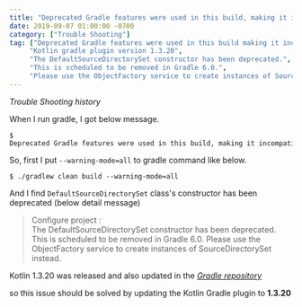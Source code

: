 ```yaml
---
title: "Deprecated Gradle features were used in this build, making it incompatible with Gradle 6.0."
date: 2019-09-07 01:00:00 -0700
category: ["Trouble Shooting"]
tag: ["Deprecated Gradle features were used in this build making it incompatible with Gradle 6.0.",
     "Kotlin gradle plugin version 1.3.20",
     "The DefaultSourceDirectorySet constructor has been deprecated.",
     "This is scheduled to be removed in Gradle 6.0.",
     "Please use the ObjectFactory service to create instances of SourceDirectorySet instead."]
---
```


_Trouble Shooting history_

When I run gradle, I got below message.

```
$ Deprecated Gradle features were used in this build, making it incompatible with Gradle 6.0.
```

So, first I put `--warning-mode=all` to gradle command like below.

```
$ ./gradlew clean build --warning-mode=all
```

And I find `DefaultSourceDirectorySet` class's constructor has been deprecated (below detail message)

> Configure project :  
> The DefaultSourceDirectorySet constructor has been deprecated. This is scheduled to be removed in Gradle 6.0. Please use the ObjectFactory service to create instances of SourceDirectorySet instead.

Kotlin 1.3.20 was released and also updated in the _[Gradle repository]_

so this issue should be solved by updating the Kotlin Gradle plugin to **1.3.20**

[Gradle repository]: https://plugins.gradle.org/plugin/org.jetbrains.kotlin.jvm

